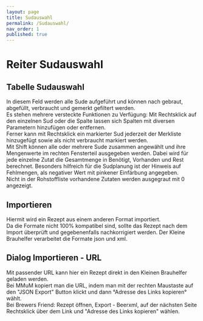 ```yaml
---
layout: page
title: Sudauswahl
permalink: /Sudauswahl/
nav_order: 1
published: true
---
```


# Reiter Sudauswahl

## Tabelle Sudauswahl
In diesem Feld werden alle Sude aufgeführt und können nach gebraut, abgefüllt, verbraucht und gemerkt gefiltert werden.  
Es stehen mehrere versteckte Funktionen zu Verfügung: 
Mit Rechtsklick auf den einzelnen Sud oder die Spalte lassen sich Spalten mit diversen Parametern hinzufügen oder entfernen.  
Ferner kann mit Rechtsklick ein markierter Sud jederzeit der Merkliste hinzugefügt sowie als nicht verbraucht markiert werden.  
Mit Shift können alle oder mehrere Sude zusammen angewählt und ihre Mengenwerte im rechten Fensterteil ausgegeben werden. Dabei wird für jede einzelne Zutat die Gesamtmenge in Benötigt, Vorhanden und Rest berechnet. Besonders hilfreich für die Sudplanung ist der Hinweis auf Fehlmengen, als negativer Wert mit pinkener Einfärbung angegeben.  
Nicht in der Rohstoffliste vorhandene Zutaten werden ausgegraut mit 0 angezeigt. 

## Importieren
Hiermit wird ein Rezept aus einem anderen Format importiert.  
Da die Formate nicht 100% kompatibel sind, sollte das Rezept nach dem Import überprüft und gegebenenfalls nachkorrigiert werden. Der Kleine Brauhelfer verarbeitet die Formate json und xml. 

## Dialog Importieren - URL
Mit passender URL kann hier ein Rezept direkt in den Kleinen Brauhelfer geladen werden.  
Bei MMuM kopiert man die URL, indem man mit der rechten Maustaste auf den "JSON Export" Button klickt und dann °Adresse des Links kopieren° wählt.  
Bei Brewers Friend: Rezept öffnen, Export - Beerxml, auf der nächsten Seite Rechtsklick über dem Link und "Adresse des Links kopieren" wählen.
